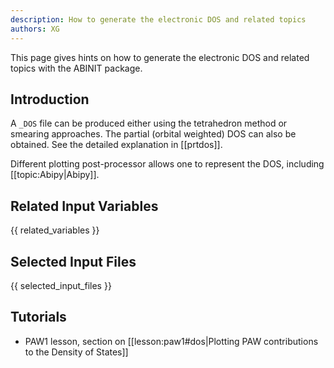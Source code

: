 ```yaml
---
description: How to generate the electronic DOS and related topics
authors: XG
---
```

<!--- This is the source file for this topics. Can be edited. -->

This page gives hints on how to generate the electronic DOS and related topics with the ABINIT package.

## Introduction

A `_DOS` file can be produced either using the tetrahedron method or smearing
approaches. The partial (orbital weighted) DOS can also be obtained. See the
detailed explanation in [[prtdos]].

Different plotting post-processor allows one to represent the DOS, including [[topic:Abipy|Abipy]].


## Related Input Variables

{{ related_variables }}

## Selected Input Files

{{ selected_input_files }}

## Tutorials

* PAW1 lesson, section on [[lesson:paw1#dos|Plotting PAW contributions to the Density of States]]

